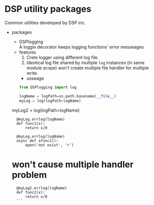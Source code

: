 DSP utility packages  
===
Common utilities developed by DSP inc.

* packages  
    + DSPlogging  
        A loggin decorator keeps logging functions' error messeages
	- features
	    1. Crete logger using different log file.
	    2. Identical log file shared by multiple `log` instances (in same module scope) won't create multiple file handler for multiple write.
        - usseage
        ```python
        from DSPlogging import log

        logName = logPath=os.path.basename(__file__)
        myLog = log(logPath=logName)
	myLog2 = log(logPath=logName)


        @myLog.errlog(logName)
        def func1(x):
	        return x/0

        @myLog.errlog(logName)
        async def afunc1():
	        open('not exist', 'r')
	
	# won't cause multiple handler problem
        @myLog2.errlog(logName)
        def func2(x):
	        return x/0
        ```
